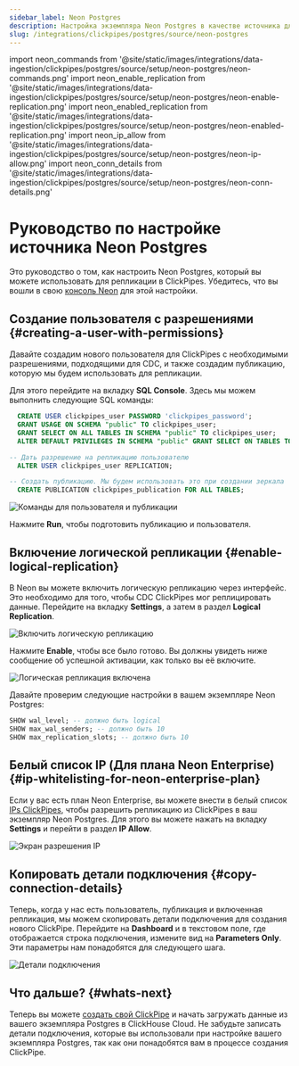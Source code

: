 ```yaml
---
sidebar_label: Neon Postgres
description: Настройка экземпляра Neon Postgres в качестве источника для ClickPipes
slug: /integrations/clickpipes/postgres/source/neon-postgres
---
```


import neon_commands from '@site/static/images/integrations/data-ingestion/clickpipes/postgres/source/setup/neon-postgres/neon-commands.png'
import neon_enable_replication from '@site/static/images/integrations/data-ingestion/clickpipes/postgres/source/setup/neon-postgres/neon-enable-replication.png'
import neon_enabled_replication from '@site/static/images/integrations/data-ingestion/clickpipes/postgres/source/setup/neon-postgres/neon-enabled-replication.png'
import neon_ip_allow from '@site/static/images/integrations/data-ingestion/clickpipes/postgres/source/setup/neon-postgres/neon-ip-allow.png'
import neon_conn_details from '@site/static/images/integrations/data-ingestion/clickpipes/postgres/source/setup/neon-postgres/neon-conn-details.png'


# Руководство по настройке источника Neon Postgres

Это руководство о том, как настроить Neon Postgres, который вы можете использовать для репликации в ClickPipes.
Убедитесь, что вы вошли в свою [консоль Neon](https://console.neon.tech/app/projects) для этой настройки.

## Создание пользователя с разрешениями {#creating-a-user-with-permissions}

Давайте создадим нового пользователя для ClickPipes с необходимыми разрешениями, подходящими для CDC, и также создадим публикацию, которую мы будем использовать для репликации.

Для этого перейдите на вкладку **SQL Console**.
Здесь мы можем выполнить следующие SQL команды:

```sql
  CREATE USER clickpipes_user PASSWORD 'clickpipes_password';
  GRANT USAGE ON SCHEMA "public" TO clickpipes_user;
  GRANT SELECT ON ALL TABLES IN SCHEMA "public" TO clickpipes_user;
  ALTER DEFAULT PRIVILEGES IN SCHEMA "public" GRANT SELECT ON TABLES TO clickpipes_user;

-- Дать разрешение на репликацию пользователю
  ALTER USER clickpipes_user REPLICATION;

-- Создать публикацию. Мы будем использовать это при создании зеркала
  CREATE PUBLICATION clickpipes_publication FOR ALL TABLES;
```

<img src={neon_commands} alt="Команды для пользователя и публикации"/>

Нажмите **Run**, чтобы подготовить публикацию и пользователя.

## Включение логической репликации {#enable-logical-replication}
В Neon вы можете включить логическую репликацию через интерфейс. Это необходимо для того, чтобы CDC ClickPipes мог реплицировать данные.
Перейдите на вкладку **Settings**, а затем в раздел **Logical Replication**.

<img src={neon_enable_replication} alt="Включить логическую репликацию"/>

Нажмите **Enable**, чтобы все было готово. Вы должны увидеть ниже сообщение об успешной активации, как только вы её включите.

<img src={neon_enabled_replication} alt="Логическая репликация включена"/>

Давайте проверим следующие настройки в вашем экземпляре Neon Postgres:
```sql
SHOW wal_level; -- должно быть logical
SHOW max_wal_senders; -- должно быть 10
SHOW max_replication_slots; -- должно быть 10
```

## Белый список IP (Для плана Neon Enterprise) {#ip-whitelisting-for-neon-enterprise-plan}
Если у вас есть план Neon Enterprise, вы можете внести в белый список [IPs ClickPipes](../../index.md#list-of-static-ips), чтобы разрешить репликацию из ClickPipes в ваш экземпляр Neon Postgres.
Для этого вы можете нажать на вкладку **Settings** и перейти в раздел **IP Allow**.

<img src={neon_ip_allow} alt="Экран разрешения IP"/>

## Копировать детали подключения {#copy-connection-details}
Теперь, когда у нас есть пользователь, публикация и включенная репликация, мы можем скопировать детали подключения для создания нового ClickPipe.
Перейдите на **Dashboard** и в текстовом поле, где отображается строка подключения, измените вид на **Parameters Only**. Эти параметры нам понадобятся для следующего шага.

<img src={neon_conn_details} alt="Детали подключения"/>

## Что дальше? {#whats-next}

Теперь вы можете [создать свой ClickPipe](../index.md) и начать загружать данные из вашего экземпляра Postgres в ClickHouse Cloud.
Не забудьте записать детали подключения, которые вы использовали при настройке вашего экземпляра Postgres, так как они понадобятся вам в процессе создания ClickPipe.
